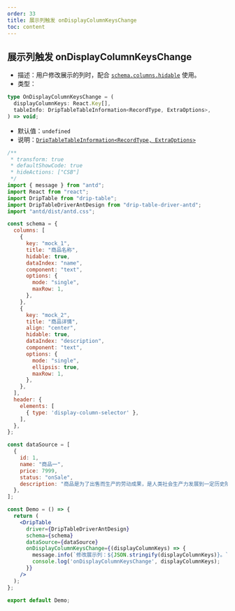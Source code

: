 ```yaml
---
order: 33
title: 展示列触发 onDisplayColumnKeysChange
toc: content
---
```


## 展示列触发 onDisplayColumnKeysChange

- 描述：用户修改展示的列时，配合 [`schema.columns.hidable`](/drip-table/schema/columns/hidable) 使用。
- 类型：

```typescript
type OnDisplayColumnKeysChange = (
  displayColumnKeys: React.Key[],
  tableInfo: DripTableTableInformation<RecordType, ExtraOptions>,
) => void;
```

- 默认值：`undefined`
- 说明：[`DripTableTableInformation<RecordType, ExtraOptions>`](/drip-table/types/table-information)

```jsx
/**
 * transform: true
 * defaultShowCode: true
 * hideActions: ["CSB"]
 */
import { message } from "antd";
import React from "react";
import DripTable from "drip-table";
import DripTableDriverAntDesign from "drip-table-driver-antd";
import "antd/dist/antd.css";

const schema = {
  columns: [
    {
      key: "mock_1",
      title: "商品名称",
      hidable: true,
      dataIndex: "name",
      component: "text",
      options: {
        mode: "single",
        maxRow: 1,
      },
    },
    {
      key: "mock_2",
      title: "商品详情",
      align: "center",
      hidable: true,
      dataIndex: "description",
      component: "text",
      options: {
        mode: "single",
        ellipsis: true,
        maxRow: 1,
      },
    },
  ],
  header: {
    elements: [
      { type: 'display-column-selector' },
    ],
  },
};

const dataSource = [
  {
    id: 1,
    name: "商品一",
    price: 7999,
    status: "onSale",
    description: "商品是为了出售而生产的劳动成果，是人类社会生产力发展到一定历史阶段的产物，是用于交换的劳动产品。",
  },
];

const Demo = () => {
  return (
    <DripTable
      driver={DripTableDriverAntDesign}
      schema={schema}
      dataSource={dataSource}
      onDisplayColumnKeysChange={(displayColumnKeys) => {
        message.info(`修改展示列：${JSON.stringify(displayColumnKeys)}。`)
        console.log('onDisplayColumnKeysChange', displayColumnKeys);
      }}
    />
  );
};

export default Demo;
```
